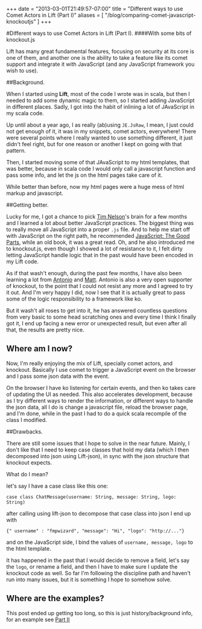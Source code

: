 +++
date = "2013-03-01T21:49:57-07:00"
title = "Different ways to use Comet Actors in Lift (Part I)"
aliases = [
	"/blog/comparing-comet-javascript-knockoutjs"
]
+++

[title: ]: /
[category: Lift]: /
[date: 2013/3/1]: /
[tags: {lift, Scala, comet actors, comet, actors, knockoutjs, javascript}]: /

#Different ways to use Comet Actors in Lift (Part I).
####With some bits of knockout.js

Lift has many great fundamental features, focusing on security at its core is one of them, and another one is the ability to take a feature like its comet support and integrate it with JavaScript (and any JavaScript framework you wish to use).


##Background.

When I started using **Lift**, most of the code I wrote was in scala, but then I needed to add some dynamic magic to them, so I started adding JavaScript in different places. Sadly, I got into the habit of inlining a lot of JAvaScript in my scala code.

Up until about a year ago, I as really (ab)using `JE.JsRaw`, I mean, I just could not get enough of it, it was in my snippets, comet actors, everywhere! There were several points where I really wanted to use something different, it just didn't feel right, but for one reason or another I kept on going with that pattern.

Then, I started moving some of that JAvaScript to my html templates, that was better, because in scala code I would only call a javascript function and pass some info, and let the js on the html pages take care of it.

While better than before, now my html pages were a huge mess of html markup and javascript.

##Getting better.

Lucky for me, I got a chance to pick [Tim Nelson](https://twitter.com/eltimn)'s brain for a few months and I learned a lot about better JavaScript practices. The biggest thing was to really move all JavaScript into a proper `.js` file. And to help me start off with JavaScript on the right path, he recommended [JavaScript: The Good Parts](http://books.google.com/books?id=PXa2bby0oQ0C&source=gbs_slider_cls_metadata_1_mylibrary), while an old book, it was a great read. Oh, and he also introduced me to knockout.js, even though I showed a lot of resistance to it, I felt dirty letting JavaScript handle logic that in the past would have been encoded in my Lift code.

As if that wash't enough, during the past few months, I have also been learning a lot from [Antonio](https://twitter.com/lightfiend) and [Matt](https://twitter.com/farmdawgnation). Antonio is also a very open supporter of knockout, to the point that I could not resist any more and I agreed to try it out. And I'm very happy I did, now I see that it is actually great to pass some of the logic responsibility to a framework like ko.

But it wash't all roses to get into it, he has answered countless questions from very basic to some head scratching ones and every time I think I finally got it, I end up facing a new error or unexpected result, but even after all that, the results are pretty nice.

## Where am I now?

Now, I'm really enjoying the mix of Lift, specially comet actors, and knockout. Basically I use comet to trigger a JavaScript event on the browser and I pass some json data with the event.

On the browser I have ko listening for certain events, and then ko takes care of updating the UI as needed. This also accelerates development, because as I try different ways to render the information, or different ways to handle the json data, all I do is change a javascript file, reload the browser page, and I'm done, while in the past I had to do a quick scala recompile of the class I modified.

##Drawbacks.

There are still some issues that I hope to solve in the near future. Mainly, I don't like that I need to keep case classes that hold my data (which I then decomposed into json using Lift-json), in sync with the json structure that knockout expects.

What do I mean?

let's say I have a case class like this one:

```
case class ChatMessage(username: String, message: String, logo: String)

```

after calling using lift-json to decompose that case class into json I end up with

```
{" username" : "fmpwizard", "message": "Hi", "logo": "http://..."}
```

and on the JavaScript side, I bind the values of `username, message, logo` to the html template.

It has happened in the past that I would decide to remove a field, let's say the `logo`, or rename a field, and then I have to make sure I update the knockout code as well. So far I'm following the discipline path and haven't run into many issues, but it is something I hope to somehow solve.

## Where are the examples?

This post ended up getting too long, so this is just history/background info, for an example see [Part II](https://fmpwizard.telegr.am/blog/comparing-comet-javascript-knockoutjs-part-ii)
